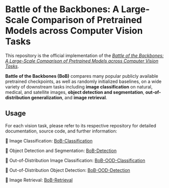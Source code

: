 # Battle of the Backbones: A Large-Scale Comparison of Pretrained Models across Computer Vision Tasks

This repository is the official implementation of the [*Battle of the Backbones: A Large-Scale Comparison of Pretrained Models across Computer Vision Tasks*](https://arxiv.org/abs/2310.19909).


<strong>Battle of the Backbones (BoB)</strong> compares many popular publicly available pretrained checkpoints, as well as randomly initialized baselines, on a wide variety of downstream tasks including <strong>image classification</strong> on natural, medical, and satellite images, <strong>object detection and segmentation</strong>, <strong>out-of-distribution generalization</strong>, and <strong>image retrieval</strong>.

## Usage

For each vision task, please refer to its respective repository for detailed documentation, source code, and further information:

:star2: Image Classification: [BoB-Classification](https://github.com/hsouri/bob-classification)

:star2: Object Detection and Segmentation: [BoB-Detection](https://github.com/hsouri/bob-detection)

:star2: Out-of-Distribution Image Classification: [BoB-OOD-Classification](https://github.com/hsouri/bob-ood-classification)

:star2: Out-of-Distribution Object Detection: [BoB-OOD-Detection](https://github.com/hsouri/bob-ood-detection)

:star2: Image Retrieval: [BoB-Retrieval](https://github.com/hsouri/bob-retrieval)

